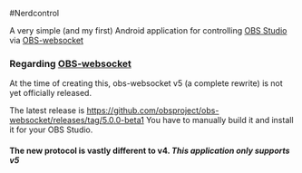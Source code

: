 #Nerdcontrol

A very simple (and my first) Android application for controlling [OBS Studio](https://obsproject.com/) via [OBS-websocket](https://github.com/obsproject/obs-websocket)

### Regarding [OBS-websocket](https://github.com/obsproject/obs-websocket)

At the time of creating this, obs-websocket v5 (a complete rewrite) is not yet officially released. 

The latest release is
https://github.com/obsproject/obs-websocket/releases/tag/5.0.0-beta1
You have to manually build it and install it for your OBS Studio.

#### The new protocol is vastly different to v4. _This application only supports v5_
